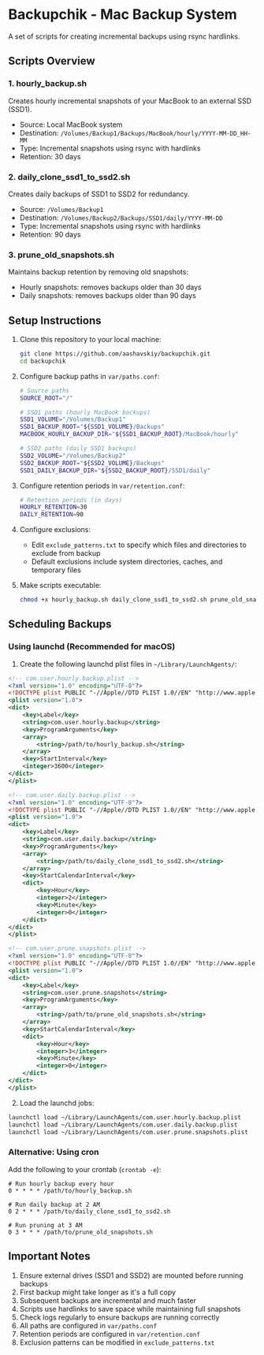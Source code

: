 # Backupchik - Mac Backup System

A set of scripts for creating incremental backups using rsync hardlinks.

## Scripts Overview

### 1. hourly_backup.sh
Creates hourly incremental snapshots of your MacBook to an external SSD (SSD1).
- Source: Local MacBook system
- Destination: `/Volumes/Backup1/Backups/MacBook/hourly/YYYY-MM-DD_HH-MM`
- Type: Incremental snapshots using rsync with hardlinks
- Retention: 30 days

### 2. daily_clone_ssd1_to_ssd2.sh
Creates daily backups of SSD1 to SSD2 for redundancy.
- Source: `/Volumes/Backup1`
- Destination: `/Volumes/Backup2/Backups/SSD1/daily/YYYY-MM-DD`
- Type: Incremental snapshots using rsync with hardlinks
- Retention: 90 days

### 3. prune_old_snapshots.sh
Maintains backup retention by removing old snapshots:
- Hourly snapshots: removes backups older than 30 days
- Daily snapshots: removes backups older than 90 days

## Setup Instructions

1. Clone this repository to your local machine:
   ```bash
   git clone https://github.com/aashavskiy/backupchik.git
   cd backupchik
   ```

2. Configure backup paths in `var/paths.conf`:
   ```bash
   # Source paths
   SOURCE_ROOT="/"
   
   # SSD1 paths (hourly MacBook backups)
   SSD1_VOLUME="/Volumes/Backup1"
   SSD1_BACKUP_ROOT="${SSD1_VOLUME}/Backups"
   MACBOOK_HOURLY_BACKUP_DIR="${SSD1_BACKUP_ROOT}/MacBook/hourly"
   
   # SSD2 paths (daily SSD1 backups)
   SSD2_VOLUME="/Volumes/Backup2"
   SSD2_BACKUP_ROOT="${SSD2_VOLUME}/Backups"
   SSD1_DAILY_BACKUP_DIR="${SSD2_BACKUP_ROOT}/SSD1/daily"
   ```

3. Configure retention periods in `var/retention.conf`:
   ```bash
   # Retention periods (in days)
   HOURLY_RETENTION=30
   DAILY_RETENTION=90
   ```

4. Configure exclusions:
   - Edit `exclude_patterns.txt` to specify which files and directories to exclude from backup
   - Default exclusions include system directories, caches, and temporary files

5. Make scripts executable:
   ```bash
   chmod +x hourly_backup.sh daily_clone_ssd1_to_ssd2.sh prune_old_snapshots.sh
   ```

## Scheduling Backups

### Using launchd (Recommended for macOS)

1. Create the following launchd plist files in `~/Library/LaunchAgents/`:

```xml
<!-- com.user.hourly.backup.plist -->
<?xml version="1.0" encoding="UTF-8"?>
<!DOCTYPE plist PUBLIC "-//Apple//DTD PLIST 1.0//EN" "http://www.apple.com/DTDs/PropertyList-1.0.dtd">
<plist version="1.0">
<dict>
    <key>Label</key>
    <string>com.user.hourly.backup</string>
    <key>ProgramArguments</key>
    <array>
        <string>/path/to/hourly_backup.sh</string>
    </array>
    <key>StartInterval</key>
    <integer>3600</integer>
</dict>
</plist>

<!-- com.user.daily.backup.plist -->
<?xml version="1.0" encoding="UTF-8"?>
<!DOCTYPE plist PUBLIC "-//Apple//DTD PLIST 1.0//EN" "http://www.apple.com/DTDs/PropertyList-1.0.dtd">
<plist version="1.0">
<dict>
    <key>Label</key>
    <string>com.user.daily.backup</string>
    <key>ProgramArguments</key>
    <array>
        <string>/path/to/daily_clone_ssd1_to_ssd2.sh</string>
    </array>
    <key>StartCalendarInterval</key>
    <dict>
        <key>Hour</key>
        <integer>2</integer>
        <key>Minute</key>
        <integer>0</integer>
    </dict>
</dict>
</plist>

<!-- com.user.prune.snapshots.plist -->
<?xml version="1.0" encoding="UTF-8"?>
<!DOCTYPE plist PUBLIC "-//Apple//DTD PLIST 1.0//EN" "http://www.apple.com/DTDs/PropertyList-1.0.dtd">
<plist version="1.0">
<dict>
    <key>Label</key>
    <string>com.user.prune.snapshots</string>
    <key>ProgramArguments</key>
    <array>
        <string>/path/to/prune_old_snapshots.sh</string>
    </array>
    <key>StartCalendarInterval</key>
    <dict>
        <key>Hour</key>
        <integer>3</integer>
        <key>Minute</key>
        <integer>0</integer>
    </dict>
</dict>
</plist>
```

2. Load the launchd jobs:
```bash
launchctl load ~/Library/LaunchAgents/com.user.hourly.backup.plist
launchctl load ~/Library/LaunchAgents/com.user.daily.backup.plist
launchctl load ~/Library/LaunchAgents/com.user.prune.snapshots.plist
```

### Alternative: Using cron

Add the following to your crontab (`crontab -e`):

```cron
# Run hourly backup every hour
0 * * * * /path/to/hourly_backup.sh

# Run daily backup at 2 AM
0 2 * * * /path/to/daily_clone_ssd1_to_ssd2.sh

# Run pruning at 3 AM
0 3 * * * /path/to/prune_old_snapshots.sh
```

## Important Notes

1. Ensure external drives (SSD1 and SSD2) are mounted before running backups
2. First backup might take longer as it's a full copy
3. Subsequent backups are incremental and much faster
4. Scripts use hardlinks to save space while maintaining full snapshots
5. Check logs regularly to ensure backups are running correctly
6. All paths are configured in `var/paths.conf`
7. Retention periods are configured in `var/retention.conf`
8. Exclusion patterns can be modified in `exclude_patterns.txt` 